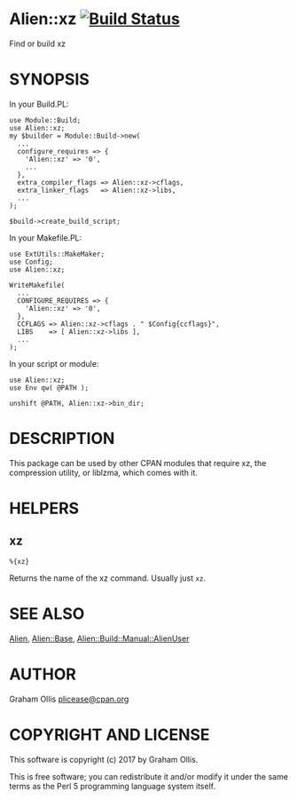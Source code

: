 # Alien::xz [![Build Status](https://secure.travis-ci.org/plicease/Alien-xz.png)](http://travis-ci.org/plicease/Alien-xz)

Find or build xz

# SYNOPSIS

In your Build.PL:

    use Module::Build;
    use Alien::xz;
    my $builder = Module::Build->new(
      ...
      configure_requires => {
        'Alien::xz' => '0',
        ...
      },
      extra_compiler_flags => Alien::xz->cflags,
      extra_linker_flags   => Alien::xz->libs,
      ...
    );
    
    $build->create_build_script;

In your Makefile.PL:

    use ExtUtils::MakeMaker;
    use Config;
    use Alien::xz;
    
    WriteMakefile(
      ...
      CONFIGURE_REQUIRES => {
        'Alien::xz' => '0',
      },
      CCFLAGS => Alien::xz->cflags . " $Config{ccflags}",
      LIBS    => [ Alien::xz->libs ],
      ...
    );

In your script or module:

    use Alien::xz;
    use Env qw( @PATH );
    
    unshift @PATH, Alien::xz->bin_dir;

# DESCRIPTION

This package can be used by other CPAN modules that require xz,
the compression utility, or liblzma, which comes with it.

# HELPERS

## xz

    %{xz}

Returns the name of the xz command.  Usually just `xz`.

# SEE ALSO

[Alien](https://metacpan.org/pod/Alien), [Alien::Base](https://metacpan.org/pod/Alien::Base), [Alien::Build::Manual::AlienUser](https://metacpan.org/pod/Alien::Build::Manual::AlienUser)

# AUTHOR

Graham Ollis <plicease@cpan.org>

# COPYRIGHT AND LICENSE

This software is copyright (c) 2017 by Graham Ollis.

This is free software; you can redistribute it and/or modify it under
the same terms as the Perl 5 programming language system itself.
